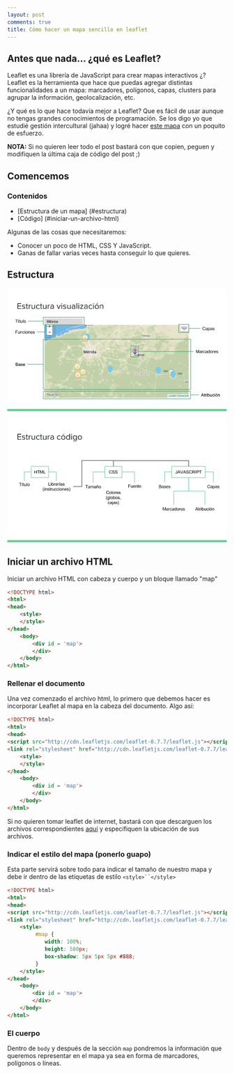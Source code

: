 ```yaml
---
layout: post
comments: true
title: Cómo hacer un mapa sencillo en leaflet
---
```


## Antes que nada... ¿qué es Leaflet?

Leaflet es una librería de JavaScript para crear mapas interactivos ¿? Leaflet es la herramienta que hace que puedas agregar distintas funcionalidades a un mapa: marcadores, polígonos, capas, clusters para agrupar la información, geolocalización, etc.

¿Y qué es lo que hace todavía mejor a Leaflet? Que es fácil de usar aunque no tengas grandes conocimientos de programación. Se los digo yo que estudié gestión intercultural (jahaa) y logré hacer [este mapa](http://nemachtilo.mx/mapainteractivo.php) con un poquito de esfuerzo.

**NOTA:** Si no quieren leer todo el post bastará con que copien, peguen y modifiquen la última caja de código del post ;)

## Comencemos

### Contenidos

- [Estructura de un mapa] (#estructura)
- [Código] (#iniciar-un-archivo-html)


Algunas de las cosas que necesitaremos:

- Conocer un poco de HTML, CSS Y JavaScript.
- Ganas de fallar varias veces hasta conseguir lo que quieres.

## Estructura

![Estructura de visualizacion de un mapa](/images/estructura-visualizacion.jpg)

![Estructura del código de un mapa](/images/estructura-codigo.jpg)

## Iniciar un archivo HTML 

Iniciar un archivo HTML con cabeza y cuerpo y un bloque llamado "map"

```html
<!DOCTYPE html>
<html>
<head>
	<style>
	</style>
</head>
	<body>
		<div id = 'map'>
		</div>
	</body> 
</html>
```

### Rellenar el documento

Una vez comenzado el archivo html, lo primero que debemos hacer es incorporar Leaflet al mapa en la cabeza del documento. Algo así:

```html
<!DOCTYPE html>
<html>
<head>
<script src="http://cdn.leafletjs.com/leaflet-0.7.7/leaflet.js"></script>
<link rel="stylesheet" href="http://cdn.leafletjs.com/leaflet-0.7.7/leaflet.css" />
	<style>
	</style>
</head>
	<body>
		<div id = 'map'>
		</div>
	</body>
</html>
```
Si no quieren tomar leaflet de internet, bastará con que descarguen los archivos correspondientes [aquí](http://leafletjs.com/download.html) y especifiquen la ubicación de sus archivos.

### Indicar el estilo del mapa (ponerlo guapo)

Esta parte servirá sobre todo para indicar el tamaño de nuestro mapa y debe ir dentro de las etiquetas de estilo `<style>``</style>`

```html
<!DOCTYPE html>
<html>
<head>
<script src="http://cdn.leafletjs.com/leaflet-0.7.7/leaflet.js"></script>
<link rel="stylesheet" href="http://cdn.leafletjs.com/leaflet-0.7.7/leaflet.css" />
	<style>
		 #map { 
		    width: 100%;
		    height: 580px;
		    box-shadow: 5px 5px 5px #888;
		 }
	</style>
</head>
	<body>
		<div id = 'map'>
		</div>
	</body>
</html>
```

### El cuerpo

Dentro de `body` y después de la sección `map` pondremos la información que queremos representar en el mapa ya sea en forma de marcadores, polígonos o líneas.
